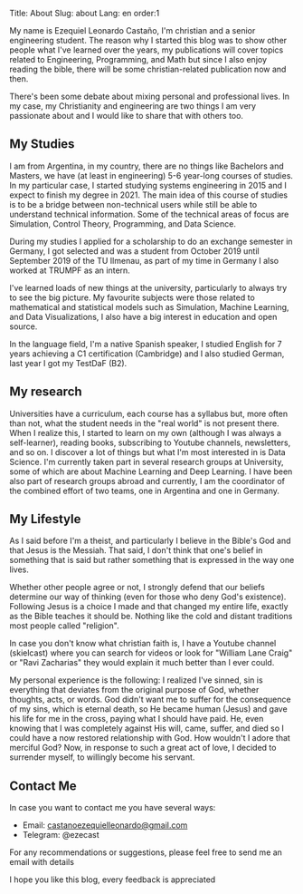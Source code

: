 Title: About
Slug: about
Lang: en
order:1

My name is Ezequiel Leonardo Castaño, I'm christian and a senior engineering student. The reason why I started this blog was to show other people what I've learned over the years, my publications will cover topics related to Engineering, Programming, and Math but since I also enjoy reading the bible, there will be some christian-related publication now and then.

There's been some debate about mixing personal and professional lives. In my case, my Christianity and engineering are two things I am very passionate about and I would like to share that with others too.

## My Studies

I am from Argentina, in my country, there are no things like Bachelors and Masters, we have (at least in engineering) 5-6 year-long courses of studies. In my particular case, I started studying systems engineering in 2015 and I expect to finish my degree in 2021. The main idea of this course of studies is to be a bridge between non-technical users while still be able to understand technical information. Some of the technical areas of focus are Simulation, Control Theory, Programming, and Data Science.

During my studies I applied for a scholarship to do an exchange semester in Germany, I got selected and was a student from October 2019 until September 2019 of the TU Ilmenau, as part of my time in Germany I also worked at TRUMPF as an intern.

I've learned loads of new things at the university, particularly to always try to see the big picture. My favourite subjects were those related to mathematical and statistical models such as Simulation, Machine Learning, and Data Visualizations, I also have a big interest in education and open source.

In the language field, I'm a native Spanish speaker, I studied English for 7 years achieving a C1 certification (Cambridge) and I also studied German, last year I got my TestDaF (B2).

## My research

Universities have a curriculum, each course has a syllabus but, more often than not, what the student needs in the "real world" is not present there. When I realize this, I started to learn on my own (although I was always a self-learner), reading books, subscribing to Youtube channels, newsletters, and so on. I discover a lot of things but what I'm most interested in is Data Science. I'm currently taken part in several research groups at University, some of which are about Machine Learning and Deep Learning. I have been also part of research groups abroad and currently, I am the coordinator of the combined effort of two teams, one in Argentina and one in Germany.

## My Lifestyle

As I said before I'm a theist, and particularly I believe in the Bible's God and that Jesus is the Messiah. That said, I don't think that one's belief in something that is said but rather something that is expressed in the way one lives.

Whether other people agree or not, I strongly defend that our beliefs determine our way of thinking (even for those who deny God's existence). Following Jesus is a choice I made and that changed my entire life, exactly as the Bible teaches it should be. Nothing like the cold and distant traditions most people called "religion".

In case you don't know what christian faith is, I have a Youtube channel (skielcast) where you can search for videos or look for "William Lane Craig" or "Ravi Zacharias" they would explain it much better than I ever could.

My personal experience is the following: I realized I've sinned, sin is everything that deviates from the original purpose of God, whether thoughts, acts, or words. God didn't want me to suffer for the consequence of my sins, which is eternal death, so He became human (Jesus) and gave his life for me in the cross, paying what I should have paid. He, even knowing that I was completely against His will, came, suffer, and died so I could have a now restored relationship with God. How wouldn't I adore that merciful God? Now, in response to such a great act of love, I decided to surrender myself, to willingly become his servant.

## Contact Me

In case you want to contact me you have several ways:

- Email: castanoezequielleonardo@gmail.com
- Telegram: @ezecast

For any recommendations or suggestions, please feel free to send me an email with details

I hope you like this blog, every feedback is appreciated